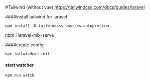 #Tailwind (without vue)
https://tailwindcss.com/docs/guides/laravel

####install tailwind for laravel
````shell
npm install -D tailwindcss postcss autoprefixer
````

npm i laravel-mix-serve

####create config
````shell
npx tailwindcss init
````

#### start watcher
````shell
npm run watch
````

